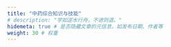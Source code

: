 ```yaml
---
title: "中药综合知识与技能"
# description: "学如逆水行舟，不进则退。"
hidemeta: true # 是否隐藏文章的元信息，如发布日期、作者等
weight: 30 # 权重
---
```




<!-- more -->

